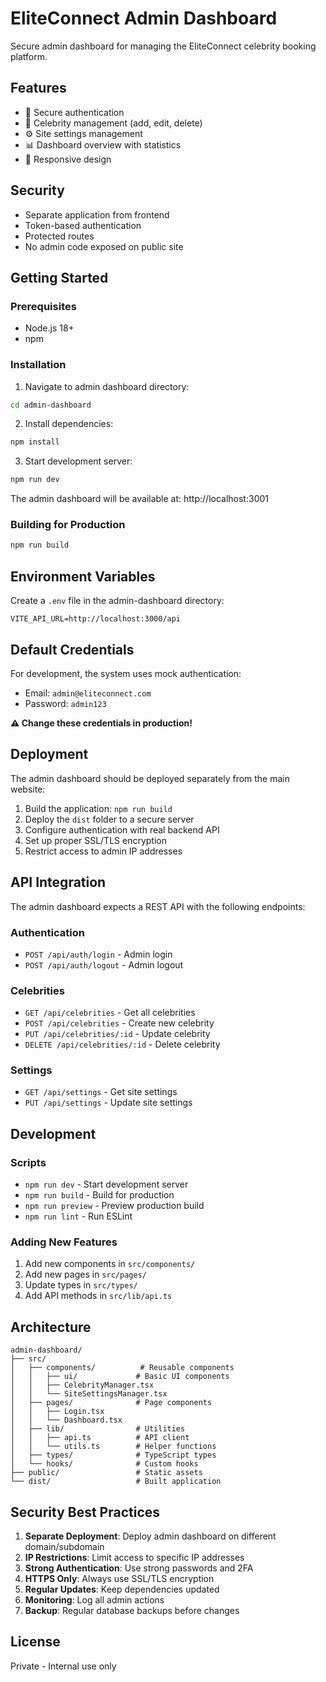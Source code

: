 # EliteConnect Admin Dashboard

Secure admin dashboard for managing the EliteConnect celebrity booking platform.

## Features

- 🔐 Secure authentication
- 👥 Celebrity management (add, edit, delete)
- ⚙️ Site settings management
- 📊 Dashboard overview with statistics
- 📱 Responsive design

## Security

- Separate application from frontend
- Token-based authentication
- Protected routes
- No admin code exposed on public site

## Getting Started

### Prerequisites
- Node.js 18+
- npm

### Installation

1. Navigate to admin dashboard directory:
```bash
cd admin-dashboard
```

2. Install dependencies:
```bash
npm install
```

3. Start development server:
```bash
npm run dev
```

The admin dashboard will be available at: http://localhost:3001

### Building for Production

```bash
npm run build
```

## Environment Variables

Create a `.env` file in the admin-dashboard directory:

```env
VITE_API_URL=http://localhost:3000/api
```

## Default Credentials

For development, the system uses mock authentication:
- Email: `admin@eliteconnect.com`
- Password: `admin123`

**⚠️ Change these credentials in production!**

## Deployment

The admin dashboard should be deployed separately from the main website:

1. Build the application: `npm run build`
2. Deploy the `dist` folder to a secure server
3. Configure authentication with real backend API
4. Set up proper SSL/TLS encryption
5. Restrict access to admin IP addresses

## API Integration

The admin dashboard expects a REST API with the following endpoints:

### Authentication
- `POST /api/auth/login` - Admin login
- `POST /api/auth/logout` - Admin logout

### Celebrities
- `GET /api/celebrities` - Get all celebrities
- `POST /api/celebrities` - Create new celebrity
- `PUT /api/celebrities/:id` - Update celebrity
- `DELETE /api/celebrities/:id` - Delete celebrity

### Settings
- `GET /api/settings` - Get site settings
- `PUT /api/settings` - Update site settings

## Development

### Scripts
- `npm run dev` - Start development server
- `npm run build` - Build for production
- `npm run preview` - Preview production build
- `npm run lint` - Run ESLint

### Adding New Features

1. Add new components in `src/components/`
2. Add new pages in `src/pages/`
3. Update types in `src/types/`
4. Add API methods in `src/lib/api.ts`

## Architecture

```
admin-dashboard/
├── src/
│   ├── components/          # Reusable components
│   │   ├── ui/             # Basic UI components
│   │   ├── CelebrityManager.tsx
│   │   └── SiteSettingsManager.tsx
│   ├── pages/              # Page components
│   │   ├── Login.tsx
│   │   └── Dashboard.tsx
│   ├── lib/                # Utilities
│   │   ├── api.ts          # API client
│   │   └── utils.ts        # Helper functions
│   ├── types/              # TypeScript types
│   └── hooks/              # Custom hooks
├── public/                 # Static assets
└── dist/                   # Built application
```

## Security Best Practices

1. **Separate Deployment**: Deploy admin dashboard on different domain/subdomain
2. **IP Restrictions**: Limit access to specific IP addresses
3. **Strong Authentication**: Use strong passwords and 2FA
4. **HTTPS Only**: Always use SSL/TLS encryption
5. **Regular Updates**: Keep dependencies updated
6. **Monitoring**: Log all admin actions
7. **Backup**: Regular database backups before changes

## License

Private - Internal use only